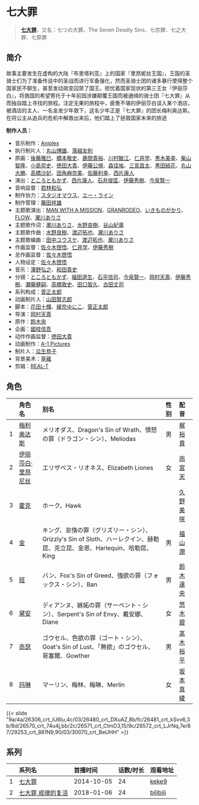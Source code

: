 # 七大罪


> <u>**[七大罪](https://bgm.tv/subject/101820)**</u>，又名：七つの大罪、The Seven Deadly Sins、七宗罪、七之大罪、七原罪

## 简介

故事主要发生在虚构的大陆『布里塔利亚』上的国家『里昂妮丝王国』，王国的圣骑士们为了准备传说中的圣战而进行军备强化，然而圣骑士团的诸多暴行使得整个国家民不聊生，甚至发动政变囚禁了国王。担忧着国家现状的第三王女『伊丽莎白』，将救国的希望寄托于十年前因涉嫌颠覆王国而被通缉的骑士团『七大罪』从而独自踏上寻找的旅程。注定无果的旅程中，疲惫不堪的伊丽莎白误入某个酒店，被酒店的主人、一名金发少年救下，这名少年正是『七大罪』的团长梅利奥达斯。在将公主从追兵的危机中解救出来后，他们踏上了拯救国家未来的旅途

**制作人员：**
- 音乐制作：[Aniplex](https://bgm.tv/person/645)
- 执行制片人：[丸山博雄](https://bgm.tv/person/5783)、[落越友則](https://bgm.tv/person/39257)
- 原画：[後藤雅巳](https://bgm.tv/person/11371)、[橋本敬史](https://bgm.tv/person/3426)、[鹿間貴裕](https://bgm.tv/person/12588)、[川村敏江](https://bgm.tv/person/3332)、[仁井学](https://bgm.tv/person/21153)、[黒木美幸](https://bgm.tv/person/20236)、[柴山智隆](https://bgm.tv/person/21180)、[小島崇史](https://bgm.tv/person/12524)、[徳田大貴](https://bgm.tv/person/13142)、[伊藤公規](https://bgm.tv/person/21510)、[森佳祐](https://bgm.tv/person/25655)、[三宮昌太](https://bgm.tv/person/11346)、[黒田結花](https://bgm.tv/person/14580)、[丸山大勝](https://bgm.tv/person/35162)、[高橋沙妃](https://bgm.tv/person/39700)、[田角麻奈美](https://bgm.tv/person/48623)、[佐藤利幸](https://bgm.tv/person/3205)、[西片康人](https://bgm.tv/person/21172)
- 演出：[ところともかず](https://bgm.tv/person/700)、[西片康人](https://bgm.tv/person/21172)、[石井俊匡](https://bgm.tv/person/21139)、[伊藤秀樹](https://bgm.tv/person/12238)、[今泉賢一](https://bgm.tv/person/1137)
- 音响监督：[若林和弘](https://bgm.tv/person/564)
- 制作协力：[スタジオマウス](https://bgm.tv/person/20894)、[エー・ライン](https://bgm.tv/person/2234)
- 制作管理：[藤田祥雄](https://bgm.tv/person/35917)
- 主题歌演出：[MAN WITH A MISSION](https://bgm.tv/person/20436)、[GRANRODEO](https://bgm.tv/person/8249)、[いきものがかり](https://bgm.tv/person/10598)、[FLOW](https://bgm.tv/person/9673)、[瀧川ありさ](https://bgm.tv/person/17632)
- 主题歌作词：[瀧川ありさ](https://bgm.tv/person/17632)、[水野良樹](https://bgm.tv/person/10900)、[谷山紀章](https://bgm.tv/person/4678)
- 主题歌作曲：[水野良樹](https://bgm.tv/person/10900)、[渡辺拓也](https://bgm.tv/person/11062)、[瀧川ありさ](https://bgm.tv/person/17632)
- 主题歌编曲：[田中ユウスケ](https://bgm.tv/person/13459)、[渡辺拓也](https://bgm.tv/person/11062)、[瀧川ありさ](https://bgm.tv/person/17632)
- 作画监督：[佐々木啓悟](https://bgm.tv/person/13699)、[仁井学](https://bgm.tv/person/21153)、[伊藤秀樹](https://bgm.tv/person/12238)
- 总作画监督：[佐々木啓悟](https://bgm.tv/person/13699)
- 人物设定：[佐々木啓悟](https://bgm.tv/person/13699)
- 音乐：[澤野弘之](https://bgm.tv/person/3103)、[和田貴史](https://bgm.tv/person/13400)
- 分镜：[ところともかず](https://bgm.tv/person/700)、[福田道生](https://bgm.tv/person/2610)、[石平信司](https://bgm.tv/person/2148)、[今泉賢一](https://bgm.tv/person/1137)、[岡村天斎](https://bgm.tv/person/920)、[伊藤秀樹](https://bgm.tv/person/12238)、[瀬藤健嗣](https://bgm.tv/person/18097)、[高橋敦史](https://bgm.tv/person/3679)、[田口智久](https://bgm.tv/person/12248)、[古田丈司](https://bgm.tv/person/14223)
- 系列构成：[菅正太郎](https://bgm.tv/person/3337)
- 动画制片人：[山田賢志郎](https://bgm.tv/person/35916)
- 脚本：[花田十輝](https://bgm.tv/person/262)、[綾奈ゆにこ](https://bgm.tv/person/7345)、[菅正太郎](https://bgm.tv/person/3337)
- 导演：[岡村天斎](https://bgm.tv/person/920)
- 原作：[鈴木央](https://bgm.tv/person/9536)
- 企画：[國枝信吾](https://bgm.tv/person/42669)
- 动作作画监督：[徳田大貴](https://bgm.tv/person/13142)
- 动画制作：[A-1 Pictures](https://bgm.tv/person/3525)
- 制片人：[瓜生恭子](https://bgm.tv/person/50231)
- 背景美术：[草薙](https://bgm.tv/person/5992)
- 剪辑：[REAL-T](https://bgm.tv/person/46772)

## 角色

|     |   角色名   |   别名  | 性别 |  配音  |
|:--- |:------  |:----      |:---  |:--   |
| 1 | [梅利奥达斯](https://bgm.tv/character/26306) | メリオダス、Dragon's Sin of Wrath、憤怒の罪（ドラゴン・シン）、Meliodas | 男 | [梶裕貴](https://bgm.tv/person/5209) |
| 2 | [伊丽莎白·里昂尼丝](https://bgm.tv/character/26480) | エリザベス・リオネス、Elizabeth Liones | 女 | [雨宮天](https://bgm.tv/person/12568) |
| 3 | [霍克](https://bgm.tv/character/26481) | ホーク、Hawk |  | [久野美咲](https://bgm.tv/person/11523) |
| 4 | [金](https://bgm.tv/character/26570) | キング、怠惰の罪（グリズリー・シン）、Grizzly's Sin of Sloth、ハーレクイン、赫勒昆、克立昆、金恩、Harlequin、哈勒昆、King | 男 | [福山潤](https://bgm.tv/person/3818) |
| 5 | [班](https://bgm.tv/character/26571) | バン、Fox's Sin of Greed、強欲の罪（フォックス・シン）、Ban | 男 | [鈴木達央](https://bgm.tv/person/5031) |
| 6 | [黛安](https://bgm.tv/character/26572) | ディアンヌ、嫉妬の罪（サーペント・シン）、Serpent's Sin of Envy、戴安娜、Diane | 女 | [悠木碧](https://bgm.tv/person/5076) |
| 7 | [高瑟](https://bgm.tv/character/29253) | ゴウセル、色欲の罪（ゴート・シン）、Goat's Sin of Lust、「無欲」のゴウセル、哥塞爾、Gowther | 男 | [髙木裕平](https://bgm.tv/person/17674) |
| 8 | [玛琳](https://bgm.tv/character/30070) | マーリン、梅林、梅琳、Merlin | 女 | [坂本真綾](https://bgm.tv/person/3877) |

{{< slide "9a/4a/26306_crt_iU6Iu,4c/03/26480_crt_DXuAZ,8b/fc/26481_crt_kSvv6,3b/8d/26570_crt_74u4j,bb/2c/26571_crt_CtmD3,15/9c/26572_crt_LJrNq,7e/87/29253_crt_881N9,90/03/30070_crt_BeUHH" >}}

## 系列

|     | 系列名       | 首播时间       | 话数/时长 | 观看地址                                                       |
| :-- | :-------- | :--------- | :---- | :--------------------------------------------------------- |
| 1   |[七大罪](https://bgm.tv/subject/101820)| 2014-10-05 | 24    | [keke9](https://www.keke9.app/play/22314-4-167299.html)    |
| 2   |[七大罪 戒律的复活](https://bgm.tv/subject/192978)| 2018-01-06 | 24    | [bilibili](https://www.bilibili.com/bangumi/play/ep173378) |



